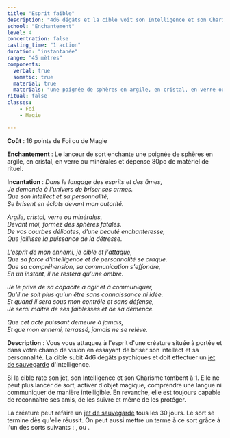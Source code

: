 ```yaml
---
title: "Esprit faible"
description: "4d6 dégâts et la cible voit son Intelligence et son Charisme réduits à 1."
school: "Enchantement"
level: 4
concentration: false
casting_time: "1 action"
duration: "instantanée"
range: "45 mètres"
components:
  verbal: true
  somatic: true
  material: true
  materials: "une poignée de sphères en argile, en cristal, en verre ou minérales"
ritual: false
classes:
    - Foi
    - Magie

---
```

**Coût** : 16 points de Foi ou de Magie  

**Enchantement** : Le lanceur de sort enchante une poignée de sphères en argile, en cristal, en verre ou minérales et dépense 80po de matériel de rituel.  

**Incantation** : *Dans le langage des esprits et des âmes,*    
*Je demande à l'univers de briser ses armes.*   
*Que son intellect et sa personnalité,*    
*Se brisent en éclats devant mon autorité.*    

*Argile, cristal, verre ou minérales,*   
*Devant moi, formez des sphères fatales.*    
*De vos courbes délicates, d'une beauté enchanteresse,*   
*Que jaillisse la puissance de la détresse.*   

*L'esprit de mon ennemi, je cible et j'attaque,*   
*Que sa force d'intelligence et de personnalité se craque.*    
*Que sa compréhension, sa communication s'effondre,*   
*En un instant, il ne restera qu'une ombre.*    

*Je le prive de sa capacité à agir et à communiquer,*    
*Qu'il ne soit plus qu'un être sans connaissance ni idée.*    
*Et quand il sera sous mon contrôle et sans défense,*    
*Je serai maître de ses faiblesses et de sa démence.*    

*Que cet acte puissant demeure à jamais,*    
*Et que mon ennemi, terrassé, jamais ne se relève.*    

**Description** : Vous vous attaquez à l'esprit d'une créature située à portée et dans votre champ de vision en essayant de briser son intellect et sa personnalité. La cible subit 4d6 dégâts psychiques et doit effectuer un [jet de sauvegarde](/utiliser-les-caracteristiques/#jets-de-sauvegarde) d'Intelligence.

Si la cible rate son jet, son Intelligence et son Charisme tombent à 1. Elle ne peut plus lancer de sort, activer d'objet magique, comprendre une langue ni communiquer de manière intelligible. En revanche, elle est toujours capable de reconnaître ses amis, de les suivre et même de les protéger.

La créature peut refaire un [jet de sauvegarde](/utiliser-les-caracteristiques/#jets-de-sauvegarde) tous les 30 jours. Le sort se termine dès qu'elle réussit. On peut aussi mettre un terme à ce sort grâce à l'un des sorts suivants : <ST s="restauration-superieure"/>, <ST s="guerison"/> ou <ST s="souhait"/>.
